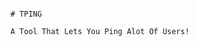                                                                                           # TPING 
                                                                              A Tool That Lets You Ping Alot Of Users!
